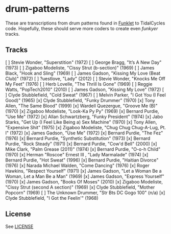 # drum-patterns

These are transcriptions from drum patterns found in [Funklet](http://funklet.com/) to TidalCycles code.
Hopefully, these should serve more coders to create even *funkyer* tracks.

## Tracks

[ ] Stevie Wonder, "Superstition" (1972)
[ ] George Bragg, "It’s A New Day" (1973)
[ ] Zigaboo Modeliste, "Cissy Strut (b-section)" (1969)
[ ] James Black, "Hook and Sling" (1969)
[ ] James Gadson, "Kissing My Love (Beat Club)" (1972)
[ ] ?uestlove, "Lady" (2012)
[ ] Stevie Wonder, "Knocks Me Off My Feet" (1976)
[ ] Herb Lovelle, "The Thrill Is Gone" (1969)
[ ] Reggie Watts, "PopTech2010" (2010)
[ ] James Gadson, "Kissing My Love" (1972)
[ ] Clyde Stubblefield, "Cold Sweat" (1967)
[ ] Melvin Parker, "I Got You (I Feel Good)" (1965)
[x] Clyde Stubblefield, "Funky Drummer" (1970)
[x] Tony Allen, "The Same Blood" (1999)
[x] Wardell Quezergue, "Groove Me (B)" (1970)
[x] Zigaboo Modeliste, "Look-Ka Py Py" (1969)
[x] Bernard Purdie, "Use Me" (1972)
[x] Allan Schwartzberg, "Funky President" (1974)
[x] Jabo Starks, "Get Up (I Feel Like Being a) Sex Machine" (1970)
[x] Tony Allen, "Expensive Shit" (1975)
[x] Zigaboo Modeliste, "Chug Chug Chug-A-Lug, Pt. I" (1972)
[x] James Gadson, "Use Me" (1972)
[x] Bernard Purdie, "The Fez" (1976)
[x] Bernard Purdie, "Synthetic Substitution" (1973)
[x] Bernard Purdie, "Rock Steady" (1971)
[x] Bernard Purdie, "Cow'd Bell" (2000)
[x] Mike Clark, "Palm Grease (2011)" (1974)
[x] Bernard Purdie, "O-o-h Child" (1970)
[x] Herman "Roscoe" Ernest III , "Lady Marmalade" (1974)
[x] Bernard Purdie, "Hot Sweat" (1996)
[x] Bernard Purdie, "Haitian Divorce" (1976)
[x] Narada Michael Walden, "Come Dancing" (1976)
[x] Roger Hawkins, "Respect Yourself" (1971)
[x] James Gadson, "Let a Woman Be a Woman, Let a Man Be a Man" (1969)
[x] James Gadson, "Express Yourself" (1970)
[x] James Gadson, "Books Of Moses" (2010)
[x] Zigaboo Modeliste, "Cissy Strut (second A section)" (1969)
[x] Clyde Stubblefield, "Mother Popcorn" (1969)
[ ] The Unknown Drummer, "Str Bts DC Gogo 100" (n/a)
[x] Clyde Stubblefield, "I Got the Feelin'" (1968)

## License

See [LICENSE](LICENSE)
